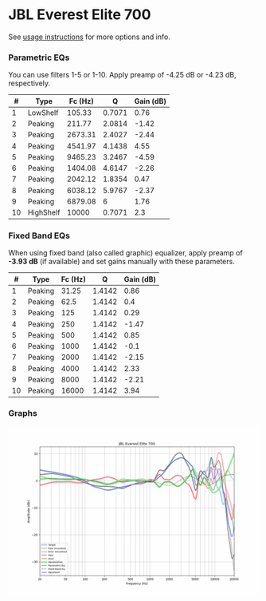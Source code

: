 # JBL Everest Elite 700
See [usage instructions](https://github.com/jaakkopasanen/AutoEq#usage) for more options and info.

### Parametric EQs
You can use filters 1-5 or 1-10. Apply preamp of -4.25 dB or -4.23 dB, respectively.

|   # | Type      |   Fc (Hz) |      Q |   Gain (dB) |
|-----|-----------|-----------|--------|-------------|
|   1 | LowShelf  |    105.33 | 0.7071 |        0.76 |
|   2 | Peaking   |    211.77 | 2.0814 |       -1.42 |
|   3 | Peaking   |   2673.31 | 2.4027 |       -2.44 |
|   4 | Peaking   |   4541.97 | 4.1438 |        4.55 |
|   5 | Peaking   |   9465.23 | 3.2467 |       -4.59 |
|   6 | Peaking   |   1404.08 | 4.6147 |       -2.26 |
|   7 | Peaking   |   2042.12 | 1.8354 |        0.47 |
|   8 | Peaking   |   6038.12 | 5.9767 |       -2.37 |
|   9 | Peaking   |   6879.08 | 6      |        1.76 |
|  10 | HighShelf |  10000    | 0.7071 |        2.3  |

### Fixed Band EQs
When using fixed band (also called graphic) equalizer, apply preamp of **-3.93 dB** (if available) and set gains manually with these parameters.

|   # | Type    |   Fc (Hz) |      Q |   Gain (dB) |
|-----|---------|-----------|--------|-------------|
|   1 | Peaking |     31.25 | 1.4142 |        0.86 |
|   2 | Peaking |     62.5  | 1.4142 |        0.4  |
|   3 | Peaking |    125    | 1.4142 |        0.29 |
|   4 | Peaking |    250    | 1.4142 |       -1.47 |
|   5 | Peaking |    500    | 1.4142 |        0.85 |
|   6 | Peaking |   1000    | 1.4142 |       -0.1  |
|   7 | Peaking |   2000    | 1.4142 |       -2.15 |
|   8 | Peaking |   4000    | 1.4142 |        2.33 |
|   9 | Peaking |   8000    | 1.4142 |       -2.21 |
|  10 | Peaking |  16000    | 1.4142 |        3.94 |

### Graphs
![](./JBL%20Everest%20Elite%20700.png)
